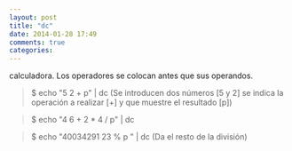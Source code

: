 ```yaml
---
layout: post
title: "dc"
date: 2014-01-28 17:49
comments: true
categories: 
---
```

calculadora. Los operadores se colocan antes que sus operandos.

>$ echo "5 2 + p" | dc (Se introducen dos números [5 y 2] se indica la operación a realizar [+] y que muestre el resultado [p])

>$ echo "4 6 + 2 * 4 / p" | dc 

>$ echo "40034291 23 % p " | dc (Da el resto de la división)

